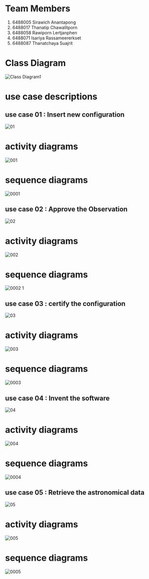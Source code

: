 # Team Members
1. 6488005 Sirawich Anantapong
2. 6488017	Thanatip	Chawalitporn
3. 6488058	Rawiporn 	Lertjanphen
4. 6488071	Isariya	Rassameererkset
5. 6488087	Thanatchaya	Suajrit
# Class Diagram
![Class Diagram1](https://github.com/ICT-Mahidol/Gemini-2023/assets/144013287/412cd36b-3d80-48aa-b62c-4c36da48d2ab)

# use case descriptions 
## use case 01 : Insert new configuration 
![01](https://github.com/ICT-Mahidol/Gemini-2023/assets/144013287/de28f5e3-6277-4b20-a926-a838d4c0943e)
# activity diagrams
![001](https://github.com/ICT-Mahidol/Gemini-2023/assets/144013287/04e96a84-6435-4fd7-8068-770aca22c937)
# sequence diagrams
![0001](https://github.com/ICT-Mahidol/Gemini-2023/assets/144013287/87e42e3a-2199-4ad8-b9fd-1d44b8b8d603)


## use case 02 : Approve the Observation
![02](https://github.com/ICT-Mahidol/Gemini-2023/assets/144013287/a49f3df7-1f42-4689-829e-ee88fbd8a679)
# activity diagrams
![002](https://github.com/ICT-Mahidol/Gemini-2023/assets/144013287/9587aa25-af08-453b-9f3e-98de5b7d22d0)
# sequence diagrams
![0002 1](https://github.com/ICT-Mahidol/Gemini-2023/assets/144013287/b95c749f-af2e-4824-90d3-151c73d0f073)

## use case 03 : certify the configuration
![03](https://github.com/ICT-Mahidol/Gemini-2023/assets/144013287/8c5cdbbc-5a8f-4d9c-8695-eb7197df403a)
# activity diagrams
![003](https://github.com/ICT-Mahidol/Gemini-2023/assets/144013287/8b6dd3b5-633a-4a41-9b06-66c65d695040)
# sequence diagrams
![0003](https://github.com/ICT-Mahidol/Gemini-2023/assets/144013287/0c4d565e-e3fb-4bb4-9a79-ca96aa6ddf6c)

## use case 04 : Invent the software
![04](https://github.com/ICT-Mahidol/Gemini-2023/assets/144013287/5811abfe-782c-4af3-88e4-a88fe56c10d9)
# activity diagrams
![004](https://github.com/ICT-Mahidol/Gemini-2023/assets/144013287/af6af7e3-39a2-4896-bc99-bd5f5c6be3df)
# sequence diagrams
![0004](https://github.com/ICT-Mahidol/Gemini-2023/assets/144013287/eff9af97-ec06-4776-88f4-596cd844bd5d)


## use case 05 : Retrieve the astronomical data
![05](https://github.com/ICT-Mahidol/Gemini-2023/assets/144013287/19aa39ff-06fe-45ad-a319-fc79e584302b)
# activity diagrams
![005](https://github.com/ICT-Mahidol/Gemini-2023/assets/144013287/2ff4a2ac-4e8e-401b-9a93-5526992c74ff)
# sequence diagrams
![0005](https://github.com/ICT-Mahidol/Gemini-2023/assets/144013287/c9231f46-67f4-452b-a877-d1f748aab88d)
